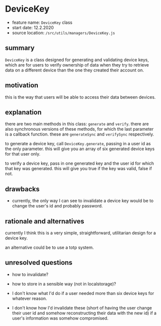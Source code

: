 # DeviceKey

-   feature name: `DeviceKey` class
-   start date: 12.2.2020
-   source location: `/src/utils/managers/DeviceKey.js`

## summary
[summary]: #summary

`DeviceKey` is a class designed for generating and validating device keys, which are for users to verify ownership of data when they try to retrieve data on a different device than the one they created their account on.

## motivation
[motivation]: #motivation

this is the way that users will be able to access their data between devices.

## explanation
[explanation]: #explanation

there are two main methods in this class: `generate` and `verify`. there are also synchronous versions of these methods, for which the last parameter is a callback function. these are `generateSync` and `verifySync` respectively.

to generate a device key, call `DeviceKey.generate`, passing in a user id as the only parameter. this will give you an array of six generated device keys for that user only.

to verify a device key, pass in one generated key and the user id for which that key was generated. this will give you true if the key was valid, false if not.

## drawbacks
[drawbacks]: #drawbacks

-   currently, the only way I can see to invalidate a device key would be to change the user's id and probably password.

## rationale and alternatives
[rationale-and-alternatives]: #rationale-and-alternatives

currently I think this is a very simple, straightforward, utilitarian design for a device key.

an alternative could be to use a totp system.

## unresolved questions
[unresolved-questions]: #unresolved-questions

-   how to invalidate?

-   how to store in a sensible way (not in localstorage)?

-   I don't know what I'd do if a user needed more than six device keys for whatever reason.

-   I don't know how I'd invalidate these (short of having the user change their user id and somehow reconstructing their data with the new id) if a user's information was somehow compromised.
